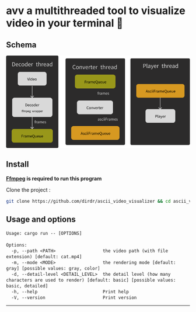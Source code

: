 # avv a multithreaded tool to visualize video in your terminal :crab:

## Schema

![schema](./schema.png)

## Install

**[Ffmpeg](https://ffmpeg.org/download.html) is required to run this program**

Clone the project :

```sh
git clone https://github.com/dirdr/ascii_video_visualizer && cd ascii_video_visualizer
```

## Usage and options

```
Usage: cargo run -- [OPTIONS]

Options:
  -p, --path <PATH>                  the video path (with file extension) [default: cat.mp4]
  -m, --mode <MODE>                  the rendering mode [default: gray] [possible values: gray, color]
  -d, --detail-level <DETAIL_LEVEL>  the detail level (how many characters are used to render) [default: basic] [possible values: basic, detailed]
  -h, --help                         Print help
  -V, --version                      Print version

```

---
